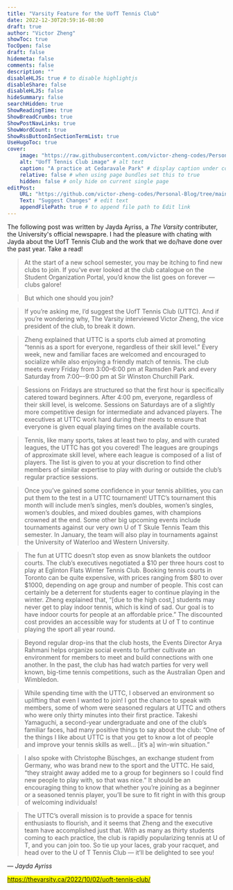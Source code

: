 ```yaml
---
title: "Varsity Feature for the UofT Tennis Club"
date: 2022-12-30T20:59:16-08:00
draft: true
author: "Victor Zheng"
showToc: true
TocOpen: false
draft: false
hidemeta: false
comments: false
description: ""
disableHLJS: true # to disable highlightjs
disableShare: false
disableHLJS: false
hideSummary: false
searchHidden: true
ShowReadingTime: true
ShowBreadCrumbs: true
ShowPostNavLinks: true
ShowWordCount: true
ShowRssButtonInSectionTermList: true
UseHugoToc: true
cover:
    image: "https://raw.githubusercontent.com/victor-zheng-codes/Personal-Blog/main/content/posts/post-files/cedarvale.jpg" # image path/url
    alt: "UofT Tennis Club image" # alt text
    caption: "A practice at Cedaravale Park" # display caption under cover
    relative: false # when using page bundles set this to true
    hidden: false # only hide on current single page
editPost:
    URL: "https://github.com/victor-zheng-codes/Personal-Blog/tree/main/content/posts"
    Text: "Suggest Changes" # edit text
    appendFilePath: true # to append file path to Edit link
---
```


The following post was written by Jayda Ayriss, a *The Varsity* contributer, the University's official newspapre. I had the pleasure with chating with Jayda about the UofT Tennis Club and the work that we do/have done over the past year. Take a read!

> At the start of a new school semester, you may be itching to find new clubs to join. If you’ve ever looked at the club catalogue on the Student Organization Portal, you’d know the list goes on forever — clubs galore! 

> But which one should you join? 

> If you’re asking me, I’d suggest the UofT Tennis Club (UTTC). And if you’re wondering why, The Varsity interviewed Victor Zheng, the vice president of the club, to break it down. 

> Zheng explained that UTTC is a sports club aimed at promoting “tennis as a sport for everyone, regardless of their skill level.” Every week, new and familiar faces are welcomed and encouraged to socialize while also enjoying a friendly match of tennis. The club meets every Friday from 3:00–6:00 pm at Ramsden Park and every Saturday from 7:00–-9:00 pm at Sir Winston Churchill Park. 

> Sessions on Fridays are structured so that the first hour is specifically catered toward beginners. After 4:00 pm, everyone, regardless of their skill level, is welcome. Sessions on Saturdays are of a slightly more competitive design for intermediate and advanced players. The executives at UTTC work hard during their meets to ensure that everyone is given equal playing times on the available courts. 

> Tennis, like many sports, takes at least two to play, and with curated leagues, the UTTC has got you covered! The leagues are groupings of approximate skill level, where each league is composed of a list of players. The list is given to you at your discretion to find other members of similar expertise to play with during or outside the club’s regular practice sessions. 

> Once you’ve gained some confidence in your tennis abilities, you can put them to the test in a UTTC tournament! UTTC’s tournament this month will include men’s singles, men’s doubles, women’s singles, women’s doubles, and mixed doubles games, with champions crowned at the end. Some other big upcoming events include tournaments against our very own U of T Skule Tennis Team this semester. In January, the team will also play in tournaments against the University of Waterloo and Western University.

> The fun at UTTC doesn’t stop even as snow blankets the outdoor courts. The club’s executives negotiated a $10 per three hours cost to play at Eglinton Flats Winter Tennis Club. Booking tennis courts in Toronto can be quite expensive, with prices ranging from $80 to over $1000, depending on age group and number of people. This cost can certainly be a deterrent for students eager to continue playing in the winter. Zheng explained that, “[due to the high cost,] students may never get to play indoor tennis, which is kind of sad. Our goal is to have indoor courts for people at an affordable price.” The discounted cost provides an accessible way for students at U of T to continue playing the sport all year round. 

> Beyond regular drop-ins that the club hosts, the Events Director Arya Rahmani helps organize social events to further cultivate an environment for members to meet and build connections with one another. In the past, the club has had watch parties for very well known, big-time tennis competitions, such as the Australian Open and Wimbledon.

> While spending time with the UTTC, I observed an environment so uplifting that even I wanted to join! I got the chance to speak with members, some of whom were seasoned regulars at UTTC and others who were only thirty minutes into their first practice. Takeshi Yamaguchi, a second-year undergraduate and one of the club’s familiar faces, had many positive things to say about the club: “One of the things I like about UTTC is that you get to know a lot of people and improve your tennis skills as well… [it’s a] win-win situation.”

> I also spoke with Christophe Büschges, an exchange student from Germany, who was brand new to the sport and the UTTC. He said, “they straight away added me to a group for beginners so I could find new people to play with, so that was nice.” It should be an encouraging thing to know that whether you’re joining as a beginner or a seasoned tennis player, you’ll be sure to fit right in with this group of welcoming individuals!

> The UTTC’s overall mission is to provide a space for tennis enthusiasts to flourish, and it seems that Zheng and the executive team have accomplished just that. With as many as thirty students coming to each practice, the club is rapidly popularizing tennis at U of T, and you can join too. So tie up your laces, grab your racquet, and head over to the U of T Tennis Club — it’ll be delighted to see you!

 — <cite>Jayda Ayriss</cite>

<mark>https://thevarsity.ca/2022/10/02/uoft-tennis-club/</mark>